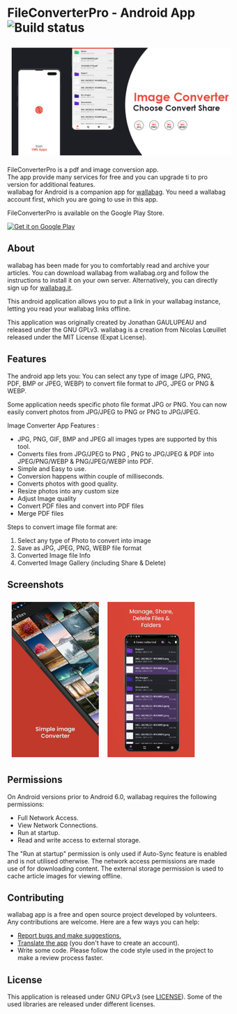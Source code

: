 # FileConverterPro - Android App ![Build status](https://github.com/wallabag/android-app/workflows/CI/badge.svg?branch=master)

<img src="/screenshots/app_banner.jpg" align="center"
 hspace="10" vspace="10">

FileConverterPro is a pdf and image conversion app.  
The app provide many services for free and you can upgrade ti to pro version for additional features.  
wallabag for Android is a companion app for [wallabag](https://www.wallabag.org). You need a wallabag account first, which you are going to use in this app.

FileConverterPro is available on the Google Play Store.

<p align="left">
<a href="https://play.google.com/store/apps/details?id=com.yuwin.fileconverterpro">
    <img alt="Get it on Google Play"
        height="80"
        src="https://play.google.com/intl/en_us/badges/images/generic/en_badge_web_generic.png" />
</a>  
</p>

## About

wallabag has been made for you to comfortably read and archive your articles.
You can download wallabag from wallabag.org and follow the instructions to install it on your own server.
Alternatively, you can directly sign up for [wallabag.it](https://wallabag.it).

This android application allows you to put a link in your wallabag instance, letting you read your wallabag links offline.

This application was originally created by Jonathan GAULUPEAU and released under the GNU GPLv3.
wallabag is a creation from Nicolas Lœuillet released under the MIT License (Expat License).

## Features

The android app lets you:
You can select any type of image (JPG, PNG, PDF, BMP or JPEG, WEBP) to convert file format to JPG, JPEG or PNG & WEBP.

Some application needs specific photo file format JPG or PNG. You can now easily convert photos from JPG/JPEG to PNG or PNG to JPG/JPEG.

Image Converter App Features :
- JPG, PNG, GIF, BMP and JPEG all images types are supported by this tool.
- Converts files from JPG/JPEG to PNG , PNG to JPG/JPEG & PDF into JPEG/PNG/WEBP & PNG/JPEG/WEBP into PDF.
- Simple and Easy to use.
- Conversion happens within couple of milliseconds.
- Converts photos with good quality.
- Resize photos into any custom size
- Adjust Image quality
- Convert PDF files and convert into PDF files
- Merge PDF files

Steps to convert image file format are:

1) Select any type of Photo to convert into image
2) Save as JPG, JPEG, PNG, WEBP file format
3) Converted Image file Info
4) Converted Image Gallery (including Share & Delete)

## Screenshots

[<img src="/screenshots/1.1.png" align="left"
width="200"
    hspace="10" vspace="10">](/readme/Wallabag%20Reading%20List.png)
[<img src="/screenshots/5.png" align="center"
width="200"
    hspace="10" vspace="10">](/readme/Wallabag%20Article%20View.png)

## Permissions

On Android versions prior to Android 6.0, wallabag requires the following permissions:
- Full Network Access.
- View Network Connections.
- Run at startup.
- Read and write access to external storage.

The "Run at startup" permission is only used if Auto-Sync feature is enabled and is not utilised otherwise. The network access permissions are made use of for downloading content. The external storage permission is used to cache article images for viewing offline.

## Contributing

wallabag app is a free and open source project developed by volunteers. Any contributions are welcome. Here are a few ways you can help:
 * [Report bugs and make suggestions.](https://github.com/wallabag/android-app/issues)
 * [Translate the app](https://hosted.weblate.org/projects/wallabag/android-app/) (you don't have to create an account).
 * Write some code. Please follow the code style used in the project to make a review process faster.

## License

This application is released under GNU GPLv3 (see [LICENSE](LICENSE)).
Some of the used libraries are released under different licenses.
